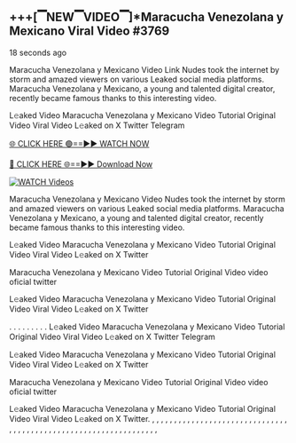 ## +++[▔NEW▔VIDEO▔]*Maracucha Venezolana y Mexicano Viral Video #3769

18 seconds ago

Maracucha Venezolana y Mexicano Video Link Nudes took the internet by storm and amazed viewers on various Leaked social media platforms. Maracucha Venezolana y Mexicano, a young and talented digital creator, recently became famous thanks to this interesting video.

L𝚎aked Video Maracucha Venezolana y Mexicano Video Tutorial Original Video Viral Video L𝚎aked on X Twitter Telegram

[🌐 CLICK HERE 🟢==►► WATCH NOW](https://dekho-ki-hoy-07-2k25.blogspot.com/2025/01/viral-on.html)

[🔴 CLICK HERE 🌐==►► Download Now](https://dekho-ki-hoy-07-2k25.blogspot.com/2025/01/viral-on.html)

[![WATCH Videos](https://i.imgur.com/dJHk4Zq.gif)](https://dekho-ki-hoy-07-2k25.blogspot.com/2025/01/viral-on.html)

Maracucha Venezolana y Mexicano Video Nudes took the internet by storm and amazed viewers on various Leaked social media platforms. Maracucha Venezolana y Mexicano, a young and talented digital creator, recently became famous thanks to this interesting video.

L𝚎aked Video Maracucha Venezolana y Mexicano Video Tutorial Original Video Viral Video L𝚎aked on X Twitter

Maracucha Venezolana y Mexicano Video Tutorial Original Video video oficial twitter

L𝚎aked Video Maracucha Venezolana y Mexicano Video Tutorial Original Video Viral Video L𝚎aked on X Twitter

. . . . . . . . . L𝚎aked Video Maracucha Venezolana y Mexicano Video Tutorial Original Video Viral Video L𝚎aked on X Twitter Telegram

L𝚎aked Video Maracucha Venezolana y Mexicano Video Tutorial Original Video Viral Video L𝚎aked on X Twitter

Maracucha Venezolana y Mexicano Video Tutorial Original Video video oficial twitter

L𝚎aked Video Maracucha Venezolana y Mexicano Video Tutorial Original Video Viral Video L𝚎aked on X Twitter.
,
,
,
,
,
,
,
,
,
,
,
,
,
,
,
,
,
,
,
,
,
,
,
,
,
,
,
,
,
,
,
,
,
,
,
,
,
,
,
,
,
,
,
,
,
,
,
,
,
,
,
,
,
,
,
,
,
,
,
,
,
,
,
,
,